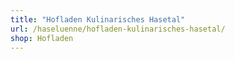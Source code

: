 ```yaml
---
title: "Hofladen Kulinarisches Hasetal"
url: /haseluenne/hofladen-kulinarisches-hasetal/
shop: Hofladen
---
```

